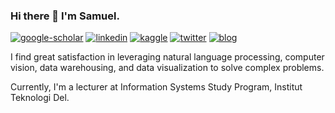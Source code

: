 ### Hi there 👋 I'm Samuel.

<!--
**samuel/samuel** is a ✨ _special_ ✨ repository because its `README.md` (this file) appears on your GitHub profile.

Here are some ideas to get you started:

- 🔭 I’m currently working on ...
- 🌱 I’m currently learning ...
- 👯 I’m looking to collaborate on ...
- 🤔 I’m looking for help with ...
- 💬 Ask me about ...
- 📫 How to reach me: ...
- 😄 Pronouns: ...
- ⚡ Fun fact: ...
-->

[![google-scholar](https://img.shields.io/badge/google%20scholar-black?&logo=google-scholar&logoColor=white&link=https://scholar.google.co.id/citations?user=vaIsPqcAAAAJ&hl=en)](https://scholar.google.co.id/citations?user=vaIsPqcAAAAJ&hl=en)
[![linkedin](https://img.shields.io/badge/linkedin-black?logo=Linkedin&logoColor=white&link=https://www.linkedin.com/in/samuelsitumeang/)](https://www.linkedin.com/in/samuelsitumeang/)
[![kaggle](https://img.shields.io/badge/Kaggle-black?logo=Kaggle&logoColor=white&link=https://www.kaggle.com/samuelsitumeang)](https://www.kaggle.com/samuelsitumeang)
[![twitter](https://img.shields.io/badge/twitter-black?logo=twitter&logoColor=white&link=https://twitter.com/exemuel)](https://twitter.com/exemuel)
[![blog](https://img.shields.io/badge/blog-black?logo=jekyll&logoColor=white&link=https://exemuel.github.io)](https://exemuel.github.io/)

I find great satisfaction in leveraging natural language processing, computer vision, data warehousing, and data visualization to solve complex problems.

Currently, I'm a lecturer at Information Systems Study Program, Institut Teknologi Del.

<!-- [![gh-stats](https://github-readme-stats.vercel.app/api?username=exemuel&show_icons=true&hide=commits&count_private=true&theme=transparent)](https://exemuel.github.io/) -->
